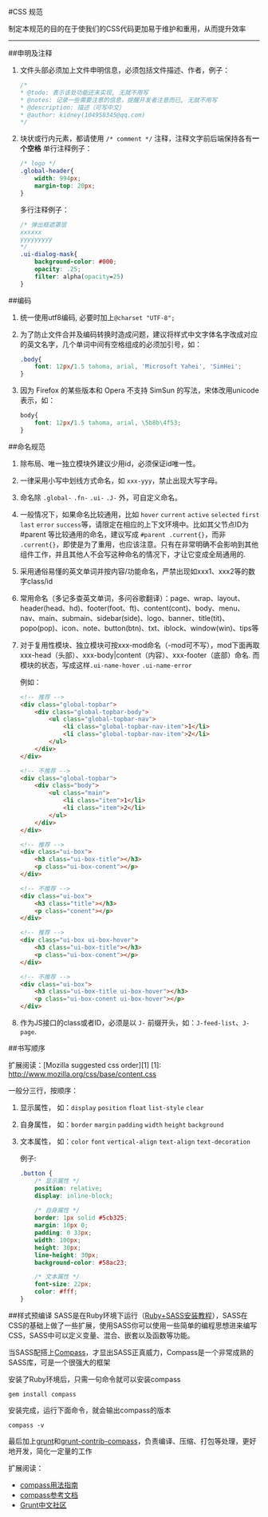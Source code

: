 #CSS 规范

制定本规范的目的在于使我们的CSS代码更加易于维护和重用，从而提升效率

---

##申明及注释

1. 文件头部必须加上文件申明信息，必须包括文件描述、作者，例子：
    ```css
    /*
    * @todo: 表示该处功能还未实现, 无就不用写
    * @notes: 记录一些需要注意的信息，提醒开发者注意而已, 无就不用写
    * @description: 描述（可写中文）
    * @author: kidney(104958345@qq.com)
    */
    ```

2. 块状或行内元素，都请使用 `/* comment */` 注释，注释文字前后端保持各有**一个空格**
    单行注释例子：
    ```css
    /* logo */
    .global-header{
        width: 994px;
        margin-top: 20px;
    }
    ```
    
    多行注释例子：
    ```css
    /* 弹出框遮罩层
    xxxxxx
    yyyyyyyyy
    */
    .ui-dialog-mask{
        background-color: #000;
        opacity: .25;
        filter: alpha(opacity=25)
    }
    ```


##编码
1. 统一使用utf8编码, 必要时加上`@charset "UTF-8";`
2. 为了防止文件合并及编码转换时造成问题，建议将样式中文字体名字改成对应的英文名字，几个单词中间有空格组成的必须加引号，如：

    ```css
    .body{
        font: 12px/1.5 tahoma, arial, 'Microsoft Yahei', 'SimHei';
    }
    ```
3. 因为 Firefox 的某些版本和 Opera 不支持 SimSun 的写法，宋体改用unicode 表示，如：

    ```css
    body{
        font: 12px/1.5 tahoma, arial, \5b8b\4f53;
    }
    ```


##命名规范
1. 除布局、唯一独立模块外建议少用id，必须保证id唯一性。

2. 一律采用小写中划线方式命名，如 `xxx-yyy`，禁止出现大写字母。

3. 命名除 `.global-` `.fn-` `.ui-` `.J-` 外，可自定义命名。

4. 一般情况下，如果命名比较通用，比如 `hover` `current` `active` `selected` `first` `last` `error` `success`等，请限定在相应的上下文环境中。比如其父节点ID为#parent 等比较通用的命名，建议写成 `#parent .current{}`，而非 `.current{}`，即使是为了重用，也应该注意。只有在非常明确不会影响到其他组件工作，并且其他人不会写这种命名的情况下，才让它变成全局通用的.

5. 采用通俗易懂的英文单词并按内容/功能命名，严禁出现如xxx1、xxx2等的数字class/id

6. 常用命名（多记多查英文单词，多问谷歌翻译）：page、wrap、layout、header(head、hd)、footer(foot、ft)、content(cont)、body、menu、nav、main、submain、sidebar(side)、logo、banner、title(tit)、popo(pop)、icon、note、button(btn)、txt、iblock、window(win)、tips等

7. 对于复用性模块、独立模块可按xxx-mod命名（-mod可不写），mod下面再取xxx-head（头部）、xxx-body|content（内容）、xxx-footer（底部）命名. 而模块的状态，写成这样`.ui-name-hover` `.ui-name-error`

    例如：
    ```html
    <!-- 推荐 -->
    <div class="global-topbar">
        <div class="global-topbar-body">
            <ul class="global-topbar-nav">
                <li class="global-topbar-nav-item">1</li>
                <li class="global-topbar-nav-item">2</li>
            </ul>
        </div>
    </div>
    
    <!-- 不推荐 -->
    <div class="global-topbar">
        <div class="body">
            <ul class="main">
                <li class="item">1</li>
                <li class="item">2</li>
            </ul>
        </div>
    </div>
    
    <!-- 推荐 -->
    <div class="ui-box">
        <h3 class="ui-box-title"></h3>
        <p class="ui-box-conent"></p>
    </div>
    
    <!-- 不推荐 -->
    <div class="ui-box">
        <h3 class="title"></h3>
        <p class="conent"></p>
    </div>
    
    <!-- 推荐 -->
    <div class="ui-box ui-box-hover">
        <h3 class="ui-box-title"></h3>
        <p class="ui-box-conent"></p>
    </div>
    
    <!-- 不推荐 -->
    <div class="ui-box">
        <h3 class="ui-box-title ui-box-hover"></h3>
        <p class="ui-box-conent ui-box-hover"></p>
    </div>
    ```

8. 作为JS接口的class或者ID，必须是以 `J-` 前缀开头，如：`J-feed-list`、`J-page`.



##书写顺序

扩展阅读：[Mozilla suggested css order][1]
[1]: http://www.mozilla.org/css/base/content.css

一般分三行，按顺序：

1. 显示属性， 如：`display` `position` `float` `list-style` `clear`

2. 自身属性， 如：`border` `margin` `padding` `width` `height` `background`

3. 文本属性， 如：`color` `font` `vertical-align` `text-align` `text-decoration`

    例子:

    ```css
    .button {
        /* 显示属性 */
        position: relative;
        display: inline-block;
        
        /* 自身属性 */
        border: 1px solid #5cb325;
        margin: 10px 0;
        padding: 0 33px;
        width: 100px;
        height: 30px;
        line-height: 30px;
        background-color: #58ac23;

        /* 文本属性 */
        font-size: 22px;
        color: #fff;
    }
    ```


##样式预编译
SASS是在Ruby环境下运行（[Ruby+SASS安装教程][2]），SASS在CSS的基础上做了一些扩展，使用SASS你可以使用一些简单的编程思想进来编写CSS，SASS中可以定义变量、混合、嵌套以及函数等功能。

当SASS配搭上[Compass][3]，才显出SASS正真威力，Compass是一个非常成熟的SASS库，可是一个很强大的框架

安装了Ruby环境后，只需一句命令就可以安装compass

```
gem install compass
```

安装完成，运行下面命令，就会输出compass的版本

```
compass -v
```




最后加上[grunt][5]和[grunt-contrib-compass][6]，负责编译、压缩、打包等处理，更好地开发，简化一定量的工作


扩展阅读：
- [compass用法指南][4]
- [compass参考文档][8]
- [Grunt中文社区][7]


[2]: http://www.w3cplus.com/sassguide/install.html
[3]: http://compass-style.org/
[4]: http://www.ruanyifeng.com/blog/2012/11/compass.html
[5]: http://gruntjs.com/
[6]: https://npmjs.org/package/grunt-contrib-compass
[7]: http://www.gruntjs.org/article/home.html
[8]: http://compass-style.org/reference/compass/
